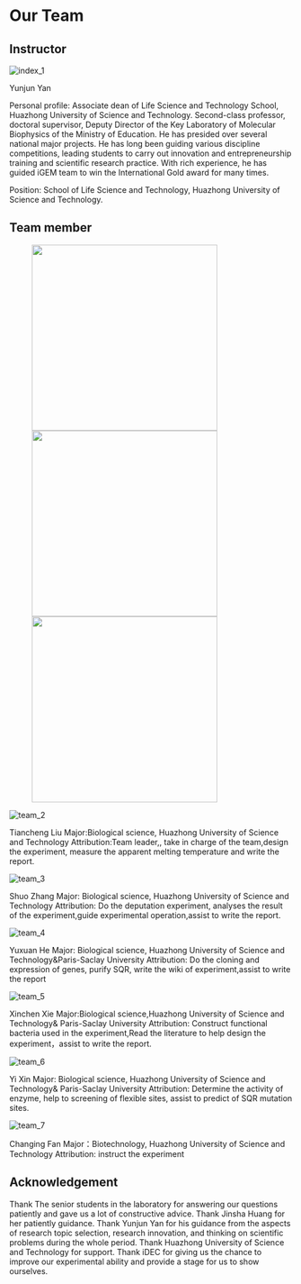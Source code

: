 # Our Team

## Instructor

![index_1](./img/team_1.png)

Yunjun Yan

Personal profile: Associate dean of Life Science and Technology School, Huazhong University of Science and Technology. Second-class professor, doctoral supervisor, Deputy Director of the Key Laboratory of Molecular Biophysics of the Ministry of Education. He has presided over several national major projects. He has long been guiding various discipline competitions, leading students to carry out innovation and entrepreneurship training and scientific research practice. With rich experience, he has guided iGEM team to win the International Gold award for many times.

Position: School of Life Science and Technology, Huazhong University of Science and Technology.

## Team member

<figure class="third">
    <img src=".\img\team_2.png" height=330>
    <img src=".\img\team_3.png" height=330>
    <img src=".\img\team_4.png" height=330>
</figure>



![team_2](.\img\team_2.png)

Tiancheng Liu
Major:Biological science, Huazhong University of Science and Technology
Attribution:Team leader,, take in charge of the team,design the experiment, measure the apparent melting temperature and write the report.

![team_3](.\img\team_3.png)

Shuo Zhang
Major: Biological science, Huazhong University of Science and Technology
Attribution: Do the deputation experiment, analyses the result of the experiment,guide experimental operation,assist to write the report.

![team_4](.\img\team_4.png)

Yuxuan He
Major: Biological science, Huazhong University of Science and Technology&Paris-Saclay University
Attribution: Do the cloning and expression of genes, purify SQR, write the wiki of experiment,assist to write the report

![team_5](.\img\team_5.png)

Xinchen Xie
Major:Biological science,Huazhong University of Science and Technology&
Paris-Saclay University
Attribution: Construct functional bacteria used in the experiment,Read the literature to help design the experiment，assist to write the report.

![team_6](.\img\team_6.png)

Yi Xin
Major: Biological science, Huazhong University of Science and Technology&
Paris-Saclay University
Attribution: Determine the activity of enzyme, help to screening of flexible sites, assist to predict of SQR mutation sites.

![team_7](.\img\team_7.png)

Changing Fan
Major：Biotechnology, Huazhong University of Science and Technology 
Attribution: instruct the experiment

## Acknowledgement

Thank The senior students in the laboratory for answering our questions patiently and gave us a lot of constructive advice.
Thank Jinsha Huang for her patiently guidance.
Thank Yunjun Yan for his guidance from the aspects of research topic selection, research innovation, and thinking on scientific problems during the whole period.
Thank Huazhong University of Science and Technology for support. 
Thank iDEC for giving us the chance to improve our experimental ability and provide a stage for us to show ourselves.
